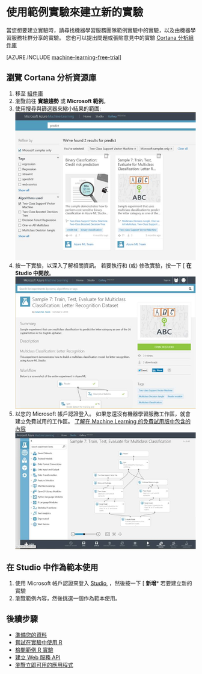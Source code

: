 <properties
    pageTitle="使用範例實驗來建立新的實驗 | Microsoft Azure"
    description="從範例實驗與社群分享的實驗來建立新的 Azure Machine Learning 實驗。"
    services="machine-learning"
    documentationCenter=""
    authors="cjgronlund"
    manager="paulettm"
    editor="cgronlun"/>

<tags
    ms.service="machine-learning"
    ms.workload="data-services"
    ms.tgt_pltfrm="na"
    ms.devlang="na"
    ms.topic="get-started-article"
    ms.date="09/28/2015"
    ms.author="chhavib;olgali"/>

# 使用範例實驗來建立新的實驗
當您想要建立實驗時，請尋找機器學習服務團隊範例實驗中的實驗，以及由機器學習服務社群分享的實驗。 您也可以提出問題或張貼意見中的實驗 [Cortana 分析組件庫](http://gallery.azureml.net/)

[AZURE.INCLUDE [machine-learning-free-trial](../../includes/machine-learning-free-trial.md)]

## 瀏覽 Cortana 分析資源庫
1. 移至 [組件庫](http://gallery.azureml.net/)
2. 瀏覽前往 **實驗趨勢** 或 **Microsoft 範例**。
3. 使用搜尋與篩選器來縮小結果的範圍:
![](./media/machine-learning-sample-experiments/image1.png) 
4. 按一下實驗，以深入了解相關資訊。 若要執行和 (或) 修改實驗，按一下 [ **在 Studio 中開啟**。
![](./media/machine-learning-sample-experiments/image2.png) 
5.  以您的 Microsoft 帳戶認證登入。 如果您還沒有機器學習服務工作區，就會建立免費試用的工作區。 [了解在 Machine Learning 的免費試用版中包含的內容](http://azure.microsoft.com/pricing/details/machine-learning/)
![](./media/machine-learning-sample-experiments/image3.png) 

## 在 Studio 中作為範本使用
1. 使用 Microsoft 帳戶認證來登入 [Studio](https://studio.azureml.net), ，然後按一下 [ **新增*** 若要建立新的實驗
2. 瀏覽範例內容，然後挑選一個作為範本使用。

## 後續步驟
- [準備您的資料](machine-learning-import-data.md)
- [嘗試在實驗中使用 R](machine-learning-r-quickstart.md)
- [檢閱範例 R 實驗](machine-learning-r-csharp-web-service-examples.md)
- [建立 Web 服務 API](machine-learning-publish-a-machine-learning-web-service.md)
- [瀏覽立即可用的應用程式](https://datamarket.azure.com/browse?query=machine+learning)

